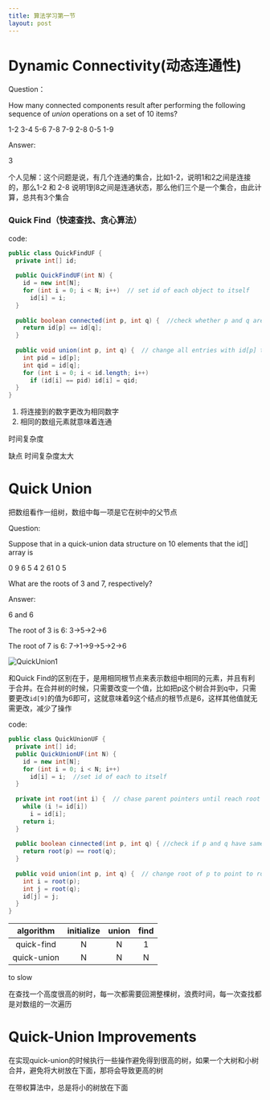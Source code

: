 ```yaml
---
title: 算法学习第一节
layout: post
---
```




# Dynamic Connectivity(动态连通性)

Question：

How many connected components result after performing the following sequence of *union* operations on a set of 10 items?

1-2 3-4 5-6 7-8 7-9 2-8 0-5 1-9

Answer:

3

个人见解：这个问题是说，有几个连通的集合，比如1-2，说明1和2之间是连接的，那么1-2 和 2-8 说明1到8之间是连通状态，那么他们三个是一个集合，由此计算，总共有3个集合

### Quick Find（快速查找、贪心算法）





code:

```java
public class QuickFindUF {
  private int[] id;
  
  public QuickFindUF(int N) {
    id = new int[N];
    for (int i = 0; i < N; i++)  // set id of each object to itself
      id[i] = i;
  }
  
  public boolean connected(int p, int q) {  //check whether p and q are in the same component
    return id[p] == id[q];
  }
  
  public void union(int p, int q) {  // change all entries with id[p] to id[q]
    int pid = id[p];
    int qid = id[q];
    for (int i = 0; i < id.length; i++) 
      if (id[i] == pid) id[i] = qid;
  }
}
```

1. 将连接到的数字更改为相同数字
2. 相同的数组元素就意味着连通


时间复杂度

缺点 时间复杂度太大

# Quick Union

把数组看作一组树，数组中每一项是它在树中的父节点

Question:

Suppose that in a quick-union data structure on 10 elements that the id[] array is 

0 9 6 5 4 2 61 0 5

What are the roots of 3 and 7, respectively?

Answer:

6 and 6

The root of 3 is 6: 3->5->2->6

The root of 7 is 6: 7->1->9->5->2->6

![QuickUnion1](/images/QuickUnion1.png) 

和Quick Find的区别在于，是用相同根节点来表示数组中相同的元素，并且有利于合并。在合并树的时候，只需要改变一个值，比如把p这个树合并到q中，只需要更改`id[9]`的值为6即可，这就意味着9这个结点的根节点是6，这样其他值就无需更改，减少了操作

code:

```java
public class QuickUnionUF {
  private int[] id;
  public QuickUnionUF(int N) {
    id = new int[N];
    for (int i = 0; i < N; i++)
      id[i] = i;  //set id of each to itself
  }
  
  private int root(int i) {  // chase parent pointers until reach root
    while (i != id[i]) 
      i = id[i];
    return i;
  }
  
  public boolean cinnected(int p, int q) { //check if p and q have same root
    return root(p) == root(q);
  }
  
  public void union(int p, int q) {  // change root of p to point to root of q
    int i = root(p);
    int j = root(q);
    id[j] = j;
  }
}
```

|  algorithm  | initialize | union | find |
| :---------: | :--------: | :---: | :--: |
| quick-find  |     N      |   N   |  1   |
| quick-union |     N      |   N   |  N   |

to slow

在查找一个高度很高的树时，每一次都需要回溯整棵树，浪费时间，每一次查找都是对数组的一次遍历

# Quick-Union Improvements

在实现quick-union的时候执行一些操作避免得到很高的树，如果一个大树和小树合并，避免将大树放在下面，那将会导致更高的树

在带权算法中，总是将小的树放在下面